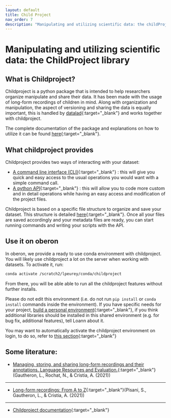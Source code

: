 ```yaml
---
layout: default
title: Child Project
nav_order: 7
description: "Manipulating and utilizing scientific data: the childProject library"
---
```


# Manipulating and utilizing scientific data: the ChildProject library

## What is Childproject?

Childproject is a python package that is intended to help researchers organize manipulate and share their data. It has been made with the usage of long-form recordings of children in mind. Along with organization and manipulation, the aspect of versioning and sharing the data is equally important, this is handled by [datalad](https://handbook.datalad.org/){:target="_blank"} and works together with childproject.

The complete documentation of the package and explanations on how to utilize it can be found [here](https://childproject.readthedocs.io){:target="_blank"}.

## What childproject provides

Childproject provides two ways of interacting with your dataset:
- [A command line interface (CLI)](https://childproject.readthedocs.io/en/latest/tools.html){:target="_blank"} : this will give you quick and easy access to the usual operations you would want with a simple command call.
- [A python API](https://childproject.readthedocs.io/en/latest/api-annotations.html){:target="_blank"} : this will allow you to code more custom and in detail operations while having an easy access and modification of the project files.

Childproject is based on a specific file structure to organize and save your dataset. This structure is detailed [here](https://childproject.readthedocs.io/en/latest/format.html){:target="_blank"}. Once all your files are saved accordingly and your metadata files are ready, you can start running commands and writing your scripts with the API.

## Use it on oberon

In oberon, we provide a ready to use conda environment with childproject. You will likely use childproject a lot on the server when working with datasets.
To activate it, run:
```bash
conda activate /scratch2/lpeurey/conda/childproject
```
From there, you will be able able to run all the childproject features without further installs.

Please do not edit this environment (i.e. do not run `pip install` or `conda install` commands inside the environment). If you have specific needs for your project, [build a personal environment](./oberon.md#conda-environments){:target="_blank"}, if you think additional libraries should be installed in this shared environment (e.g. for bug fix, additional features), tell Loann about it.

You may want to automatically activate the childproject environment on login, to do so, refer to [this section](./oberon.md#helpful-configurations){:target="_blank"}

## Some literature:

- [Managing, storing, and sharing long-form recordings and their annotations. Language Resources and Evaluation.](https://psyarxiv.com/w8trm/download?format=pdf){:target="_blank"}(Gautheron, L., Rochat, N., & Cristia, A. (2021))

---

- [Long-form recordings: From A to Z](https://bookdown.org/alecristia/exelang-book/){:target="_blank"}(Pisani, S., Gautheron, L., & Cristia, A. (2021))

---

- [Childproject documentation](https://childproject.readthedocs.io){:target="_blank"}